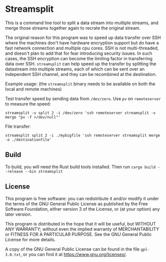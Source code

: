 Streamsplit
===========


This is a command line tool to split a data stream into multiple streams, and merge those streams together again to recrate the original stream.

The original reason for this program was to speed up data transfer over SSH where the machines don't have hardware encryption support but do have a fast network connection and multiple cpu cores. SSH is not multi-threaded, and doesn't plan to add that for fear introducing security issues. In such cases, the SSH encryption can become the limiting factor in transferring data over SSH. `streamsplit` can help speed up the transfer by splitting the datastream into multiple streams, each of which can be sent over an independent SSH channel, and they can be recombined at the destination.

Example usage: (the `streamsplit` binary needs to be available on both the local and remote machines)

Test transfer speed by sending data from `/dev/zero`. Use `pv` on `remoteserver` to measure the speed:

	streamsplit -v split 2 -i /dev/zero 'ssh remoteserver streamsplit -v merge "pv -f >/dev/null"'

File transfer:

	streamsplit split 2 -i ./mybigfile 'ssh remoteserver streamsplit merge -o ./destinationfile'


Build
-----

To build, you will need the Rust build tools installed. Then run `cargo build --release --bin streamsplit`


License
-------

This program is free software: you can redistribute it and/or modify
it under the terms of the GNU General Public License as published by
the Free Software Foundation, either version 3 of the License, or
(at your option) any later version.

This program is distributed in the hope that it will be useful,
but WITHOUT ANY WARRANTY; without even the implied warranty of
MERCHANTABILITY or FITNESS FOR A PARTICULAR PURPOSE.  See the
GNU General Public License for more details.

A copy of the GNU General Public License can be found in the file
`gpl-3.0.txt`, or you can find it at https://www.gnu.org/licenses/.
